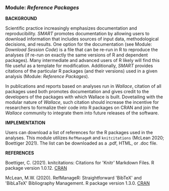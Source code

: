 ### **Module:** ***Reference Packages***

**BACKGROUND**

Scientific practice increasingly emphasizes documentation and reproducibility. *SMART* promotes documentation by allowing users to download information that includes sources of input data, methodological decisions, and results. One option for the documentation (see Module: *Download Session Code*) is a file that can be re-run in R to reproduce the analyses (if re-run on exactly the same versions of R and dependent packages). Many intermediate and advanced users of R likely will find this file useful as a template for modification. Additionally, *SMART* provides citations of the particular R packages (and their versions) used in a given analysis (Module: *Reference Packages*).

In publications and reports based on analyses run in *Wallace*, citation of all packages used both promotes documentation and gives credit to the developers of the packages with which Wallace is built. Dovetailing with the modular nature of *Wallace*, such citation should increase the incentive for researchers to formalize their code into R packages on CRAN and join the *Wallace* community to integrate them into future releases of the software. 

**IMPLEMENTATION**

Users can download a list of references for the R packages used in the analyses. This module utilizes `RefManageR` and `knitcitations` (McLean 2020; Boettiger 2021). The list can be downloaded as a .pdf, HTML, or .doc file.

**REFERENCES**

Boettiger, C. (2021). knitcitations: Citations for 'Knitr' Markdown Files. R package version 1.0.12. <a href="https://CRAN.R-project.org/package=knitcitations" target="_blank">CRAN</a> 

McLean, M.W. (2020). RefManageR: Straightforward 'BibTeX' and 'BibLaTeX' Bibliography Management. R package version 1.3.0.  <a href="https://CRAN.R-project.org/package=RefManageR" target="_blank">CRAN</a>  

